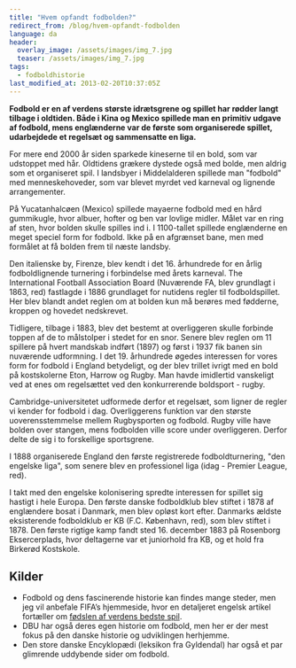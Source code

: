 ```yaml
---
title: "Hvem opfandt fodbolden?"
redirect_from: /blog/hvem-opfandt-fodbolden
language: da
header:
  overlay_image: /assets/images/img_7.jpg
  teaser: /assets/images/img_7.jpg
tags:
  - fodboldhistorie
last_modified_at: 2013-02-20T10:37:05Z
---
```


**Fodbold er en af verdens største idrætsgrene og spillet har rødder langt tilbage i oldtiden. Både i Kina og Mexico spillede man en primitiv udgave af fodbold, mens englænderne var de første som organiserede spillet, udarbejdede et regelsæt og sammensatte en liga.**

For mere end 2000 år siden sparkede kineserne til en bold, som var udstoppet med hår. Oldtidens grækere dystede også med bolde, men aldrig som et organiseret spil. I landsbyer i Middelalderen spillede man "fodbold" med menneskehoveder, som var blevet myrdet ved karneval og lignende arrangementer.

På Yucatanhalcøen (Mexico) spillede mayaerne fodbold med en hård gummikugle, hvor albuer, hofter og ben var lovlige midler. Målet var en ring af sten, hvor bolden skulle spilles ind i. I 1100-tallet spillede englænderne en meget speciel form for fodbold. Ikke på en afgrænset bane, men med formålet at få bolden frem til næste landsby.

Den italienske by, Firenze, blev kendt i det 16. århundrede for en årlig fodboldlignende turnering i forbindelse med årets karneval. The International Football Association Board (Nuværende FA, blev grundlagt i 1863, red) fastlagde i 1886 grundlaget for nutidens regler til fodboldspillet. Her blev blandt andet reglen om at bolden kun må berøres med fødderne, kroppen og hovedet nedskrevet.

Tidligere, tilbage i 1883, blev det bestemt at overliggeren skulle forbinde toppen af de to målstolper i stedet for en snor. Senere blev reglen om 11 spillere på hvert mandskab indført (1897) og først i 1937 fik banen sin nuværende udformning. I det 19. århundrede øgedes interessen for vores form for fodbold i England betydeligt, og der blev trillet ivrigt med en bold på kostskolerne Eton, Harrow og Rugby. Man havde imidlertid vanskeligt ved at enes om regelsættet ved den konkurrerende boldsport - rugby.

Cambridge-universitetet udformede derfor et regelsæt, som ligner de regler vi kender for fodbold i dag. Overliggerens funktion var den største uoverensstemmelse mellem Rugbysporten og fodbold. Rugby ville have bolden over stangen, mens fodbolden ville score under overliggeren. Derfor delte de sig i to forskellige sportsgrene.

I 1888 organiserede England den første registrerede fodboldturnering, "den engelske liga", som senere blev en professionel liga (idag - Premier League, red).

I takt med den engelske kolonisering spredte interessen for spillet sig hastigt i hele Europa. Den første danske fodboldklub blev stiftet i 1878 af englændere bosat i Danmark, men blev opløst kort efter. Danmarks ældste eksisterende fodboldklub er KB (F.C. København, red), som blev stiftet i 1878. Den første rigtige kamp fandt sted 16. december 1883 på Rosenborg Eksercerplads, hvor deltagerne var et juniorhold fra KB, og et hold fra Birkerød Kostskole.

Kilder
------

- Fodbold og dens fascinerende historie kan findes mange steder, men jeg vil anbefale FIFA’s hjemmeside, hvor en detaljeret engelsk artikel fortæller om [fødslen af verdens bedste spil](http://www.fifa.com/en/history/history/0,1283,1,00.html).
- DBU har også deres egen historie om fodbold, men her er der mest fokus på den danske historie og udviklingen herhjemme.
- Den store danske Encyklopædi (leksikon fra Gyldendal) har også et par glimrende uddybende sider om fodbold.
